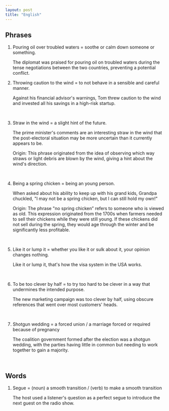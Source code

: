 ```yaml
---
layout: post
title: "English"
---
```



## Phrases
1. Pouring oil over troubled waters = soothe or calm down someone or something.  
   
   The diplomat was praised for pouring oil on troubled waters during the tense negotiations between the two countries, preventing a potential conflict.
   
2. Throwing caution to the wind = to not behave in a sensible and careful manner.

   Against his financial advisor's warnings, Tom threw caution to the wind and invested all his savings in a high-risk startup.

<br>

3. Straw in the wind = a slight hint of the future.

    The prime minister's comments are an interesting straw in the wind that the post-electoral situation may be more uncertain than it currently appears to be.
    
    Origin: This phrase originated from the idea of observing which way straws or light debris are blown by the wind, giving a hint about the wind's direction.

<br>

4. Being a spring chicken = being an young person. 
    
    When asked about his ability to keep up with his grand kids, Grandpa chuckled, "I may not be a spring chicken, but I can still hold my own!"

    Origin: The phrase "no spring chicken” refers to someone who is viewed as old. This expression originated from the 1700s when farmers needed to sell their chickens while they were still young. If these chickens did not sell during the spring, they would age through the winter and be significantly less profitable.

<br>

5. Like it or lump it = whether you like it or sulk about it, your opinion changes nothing.

    Like it or lump it, that's how the visa system in the USA works.

<br>

6. To be too clever by half = to try too hard to be clever in a way that undermines the intended purpose.

    The new marketing campaign was too clever by half, using obscure references that went over most customers' heads.

<br>

7. Shotgun wedding = a forced union / a marriage forced or required because of pregnancy

    The coalition government formed after the election was a shotgun wedding, with the parties having little in common but needing to work together to gain a majority.

<br>

## Words
1. Segue = (noun) a smooth transition / (verb) to make a smooth transition

    The host used a listener's question as a perfect segue to introduce the next guest on the radio show.